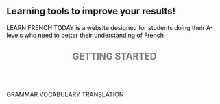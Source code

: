 ## Learning tools to improve your results!
<p style="color:black;"> LEARN FRENCH TODAY is a website designed for students doing their A-levels who need to better their understanding of French</P> 






<h2 align="center">
  <b style="color:grey;">GETTING STARTED</b><br>
  <br><br>
</h2>

<p>
  GRAMMAR
  VOCABULARY  
  TRANSLATION 
</p>

